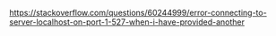 https://stackoverflow.com/questions/60244999/error-connecting-to-server-localhost-on-port-1-527-when-i-have-provided-another